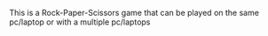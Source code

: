 This is a Rock-Paper-Scissors game that can be played on the same pc/laptop or with a multiple pc/laptops

